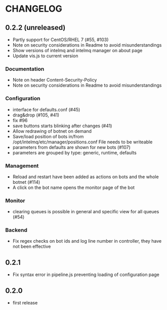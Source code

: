 CHANGELOG
=========

0.2.2 (unreleased)
------------------
* Partly support for CentOS/RHEL 7 (#55, #103)
* Note on security considerations in Readme to avoid misunderstandings
* Show versions of intelmq and intelmq manager on about page
* Update vis.js to current version

### Documentation
* Note on header Content-Security-Policy
* Note on security considerations in Readme to avoid misunderstandings

### Configuration
* interface for defaults.conf (#45)
* drag&drop (#105, #41)
* fix #96
* save buttons starts blinking after changes (#41)
* Allow redrawing of botnet on demand
* Save/load position of bots in/from /opt/intelmq/etc/manager/positions.conf
  File needs to be writeable
* parameters from defaults are shown for new bots (#107)
* parameters are grouped by type: generic, runtime, defaults

### Management
* Reload and restart have been added as actions on bots and the whole botnet (#114)
* A click on the bot name opens the monitor page of the bot

### Monitor
* clearing queues is possible in general and specific view for all queues (#54)

### Backend
* Fix regex checks on bot ids and log line number in controller, they have not been effective

0.2.1
-----
* Fix syntax error in pipeline.js preventing loading of configuration page

0.2.0
----
* first release
